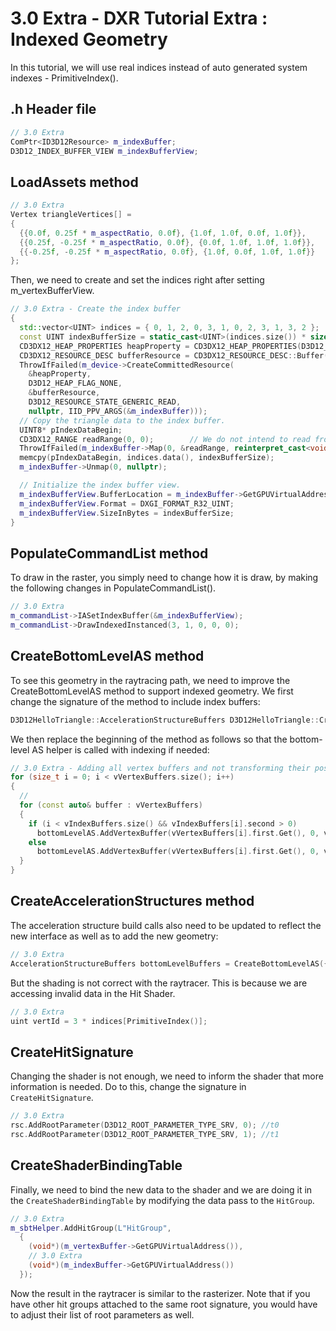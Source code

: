 # 3.0 Extra - DXR Tutorial Extra : Indexed Geometry
In this tutorial, we will use real indices instead of auto generated system indexes - PrimitiveIndex().

## .h Header file
```c++
// 3.0 Extra
ComPtr<ID3D12Resource> m_indexBuffer;
D3D12_INDEX_BUFFER_VIEW m_indexBufferView;
```

## LoadAssets method
```c++
// 3.0 Extra
Vertex triangleVertices[] = 
{
  {{0.0f, 0.25f * m_aspectRatio, 0.0f}, {1.0f, 1.0f, 0.0f, 1.0f}},
  {{0.25f, -0.25f * m_aspectRatio, 0.0f}, {0.0f, 1.0f, 1.0f, 1.0f}},
  {{-0.25f, -0.25f * m_aspectRatio, 0.0f}, {1.0f, 0.0f, 1.0f, 1.0f}}
};
```

Then, we need to create and set the indices right after setting m_vertexBufferView.
```c++
// 3.0 Extra - Create the index buffer
{
  std::vector<UINT> indices = { 0, 1, 2, 0, 3, 1, 0, 2, 3, 1, 3, 2 };
  const UINT indexBufferSize = static_cast<UINT>(indices.size()) * sizeof(UINT);
  CD3DX12_HEAP_PROPERTIES heapProperty = CD3DX12_HEAP_PROPERTIES(D3D12_HEAP_TYPE_UPLOAD);
  CD3DX12_RESOURCE_DESC bufferResource = CD3DX12_RESOURCE_DESC::Buffer(indexBufferSize);
  ThrowIfFailed(m_device->CreateCommittedResource(
    &heapProperty, 
    D3D12_HEAP_FLAG_NONE, 
    &bufferResource, 
    D3D12_RESOURCE_STATE_GENERIC_READ, 
    nullptr, IID_PPV_ARGS(&m_indexBuffer)));
  // Copy the triangle data to the index buffer.
  UINT8* pIndexDataBegin;
  CD3DX12_RANGE readRange(0, 0);		// We do not intend to read from this resource on the CPU.
  ThrowIfFailed(m_indexBuffer->Map(0, &readRange, reinterpret_cast<void**>(&pIndexDataBegin)));
  memcpy(pIndexDataBegin, indices.data(), indexBufferSize);
  m_indexBuffer->Unmap(0, nullptr);

  // Initialize the index buffer view.
  m_indexBufferView.BufferLocation = m_indexBuffer->GetGPUVirtualAddress();
  m_indexBufferView.Format = DXGI_FORMAT_R32_UINT;
  m_indexBufferView.SizeInBytes = indexBufferSize;
}
```

## PopulateCommandList method
To draw in the raster, you simply need to change how it is draw, by making the following changes in PopulateCommandList().
```c++
// 3.0 Extra
m_commandList->IASetIndexBuffer(&m_indexBufferView);
m_commandList->DrawIndexedInstanced(3, 1, 0, 0, 0);
```

## CreateBottomLevelAS method
To see this geometry in the raytracing path, we need to improve the CreateBottomLevelAS method to support indexed geometry. We first change the signature of the method to include index buffers:
```c++
D3D12HelloTriangle::AccelerationStructureBuffers D3D12HelloTriangle::CreateBottomLevelAS(std::vector<std::pair<ComPtr<ID3D12Resource>, uint32_t>> vVertexBuffers, std::vector<std::pair<ComPtr<ID3D12Resource>, uint32_t>> vIndexBuffers)
```
We then replace the beginning of the method as follows so that the bottom-level AS helper is called with indexing if needed:
```c++
// 3.0 Extra - Adding all vertex buffers and not transforming their position. 
for (size_t i = 0; i < vVertexBuffers.size(); i++)
{
  // 
  for (const auto& buffer : vVertexBuffers)
  {
    if (i < vIndexBuffers.size() && vIndexBuffers[i].second > 0)
      bottomLevelAS.AddVertexBuffer(vVertexBuffers[i].first.Get(), 0, vVertexBuffers[i].second, sizeof(Vertex), vIndexBuffers[i].first.Get(), 0, vIndexBuffers[i].second, nullptr, 0, true);
    else
      bottomLevelAS.AddVertexBuffer(vVertexBuffers[i].first.Get(), 0, vVertexBuffers[i].second, sizeof(Vertex), 0, 0);
  }
}
```

## CreateAccelerationStructures method
The acceleration structure build calls also need to be updated to reflect the new interface as well as to add the new geometry:
```c++
// 3.0 Extra
AccelerationStructureBuffers bottomLevelBuffers = CreateBottomLevelAS({ {m_vertexBuffer.Get(), 3} }, { {m_indexBuffer.Get(), 3} });
```
But the shading is not correct with the raytracer. This is because we are accessing invalid data in the Hit Shader.
```c++
// 3.0 Extra
uint vertId = 3 * indices[PrimitiveIndex()];
```

## CreateHitSignature
Changing the shader is not enough, we need to inform the shader that more information is needed.
Do to this, change the signature in `CreateHitSignature`.
```c++
// 3.0 Extra
rsc.AddRootParameter(D3D12_ROOT_PARAMETER_TYPE_SRV, 0); //t0
rsc.AddRootParameter(D3D12_ROOT_PARAMETER_TYPE_SRV, 1); //t1
```

## CreateShaderBindingTable
Finally, we need to bind the new data to the shader and we are doing it in the `CreateShaderBindingTable` by modifying
the data pass to the `HitGroup`.
```c++
// 3.0 Extra
m_sbtHelper.AddHitGroup(L"HitGroup", 
  { 
    (void*)(m_vertexBuffer->GetGPUVirtualAddress()), 
    // 3.0 Extra
    (void*)(m_indexBuffer->GetGPUVirtualAddress()) 
  });
```

Now the result in the raytracer is similar to the rasterizer. Note that if you have other hit groups attached to the same root signature, you would have to adjust their list of root parameters as well. 
